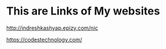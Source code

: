 # This are Links of My websites

http://indreshkashyap.epizy.com/nic


https://codestechnology.com/


